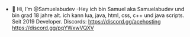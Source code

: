 - 👋 Hi, I’m @Samuelabudev
-Hey ich bin Samuel aka Samuelabudev und bin grad 18 jahre alt.
ich kann lua, java, html, css, c++ und  java scripts.
Seit 2019 Developer.
Discords:
https://discord.gg/acehosting
https://discord.gg/pqYWxwVQXV

<!---
Samuelabudev/Samuelabudev is a ✨ special ✨ repository because its `README.md` (this file) appears on your GitHub profile.
You can click the Preview link to take a look at your changes.
--->

